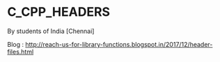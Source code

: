 # C_CPP_HEADERS
By students of India [Chennai]

Blog : http://reach-us-for-library-functions.blogspot.in/2017/12/header-files.html
